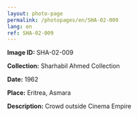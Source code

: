 ```yaml
---
layout: photo-page
permalink: /photopages/en/SHA-02-009
lang: en
ref: SHA-02-009
---
```


**Image ID:** SHA-02-009

**Collection:** Sharhabil Ahmed Collection

**Date:** 1962

**Place:** Eritrea, Asmara

**Description:** Crowd outside Cinema Empire
